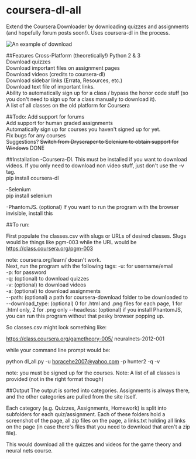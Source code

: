 # coursera-dl-all
Extend the Coursera Downloader by downloading quizzes and assignments (and hopefully forum posts soon!). Uses coursera-dl in the process.  

![An example of download](http://www.imgur.com/HTd028B.png)

##Features
Cross-Platform (theoretically!) Python 2 & 3  
Download quizzes  
Download important files on assignment pages  
Download videos (credits to coursera-dl)  
Download sidebar links (Errata, Resources, etc.)  
Download text file of important links.  
Ability to automatically sign up for a class / bypass the honor code stuff (so you don't need to sign up for a class manually to download it).  
A list of all classes on the old platform for Coursera  

##Todo:
Add support for forums  
Add support for human graded assignments  
Automatically sign up for courses you haven't signed up for yet.  
Fix bugs for any courses  
Suggestions?
~~Switch from Dryscraper to Selenium to obtain support for Windows~~  DONE

##Installation
-Coursera-Dl. This must be installed if you want to download videos. If you only need to download non video stuff, just don't use the -v tag.  
pip install coursera-dl

-Selenium  
pip install selenium

-PhantomJS. (optional) If you want to run the program with the browser invisible, install this

##To run:

First populate the classes.csv with slugs or URLs of desired classes. Slugs would be things like pgm-003 while the URL would be https://class.coursera.org/pgm-003

note: coursera.org/learn/<class> doesn't work.  
Next, run the program with the following tags:
-u: for username/email  
-p: for password  
-q: (optional) to download quizzes  
-v: (optional) to download videos  
-a: (optional) to download assignments  
--path: (optional) a path for coursera-download folder to be downloaded to
--download_type: (optional) 0 for .html and .png files for each page, 1 for .html only, 2 for .png only
--headless: (optional) if you install PhantomJS, you can run this program without that pesky browser popping up.

So classes.csv might look something like:

https://class.coursera.org/gametheory-005/
neuralnets-2012-001

while your command line prompt would be:

python dl_all.py -u horacehe2007@yahoo.com -p hunter2 -q -v

note: you must be signed up for the courses.
Note: A list of all classes is provided (not in the right format though)

##Output
The output is sorted into categories. Assignments is always there, and the other categories are pulled from the site itself.

Each category (e.g. Quizzes, Assignments, Homework) is split into subfolders for each quiz/assignment. Each of these folders hold a screenshot of the page, all zip files on the page, a links.txt holding all links on the page (in case there's files that you need to download that aren't a zip file).

This would download all the quizzes and videos for the game theory and neural nets course.
